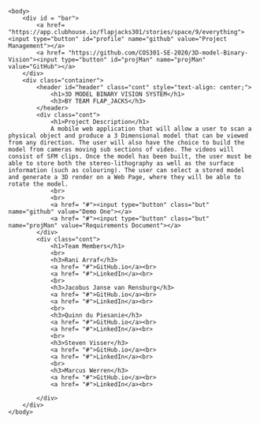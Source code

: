 <!DOCTYPE html>
<html>
	<head>
		<title>Flap_Jacks</title>
		<link rel="icon" type="image/png" href="Images/FlapJacks.png"/>
		<link rel="stylesheet" href="https://maxcdn.bootstrapcdn.com/bootstrap/3.4.1/css/bootstrap.min.css">
        <link rel='stylesheet' type='text/css' href='CSS/index.css'>
    </head>
    
	<body>
        <div id = "bar">
            <a href= "https://app.clubhouse.io/flapjacks301/stories/space/9/everything"><input type="button" id="profile" name="github" value="Project Management"></a>
            <a href= "https://github.com/COS301-SE-2020/3D-model-Binary-Vision"><input type="button" id="projMan" name="projMan" value="GitHub"></a>
        </div>
		<div class="container">
			<header id="header" class="cont" style="text-align: center;">
				<h1>3D MODEL BINARY VISION SYSTEM</h1>
				<h3>BY TEAM FLAP_JACKS</h3>
            </header>
            <div class="cont">
                <h1>Project Description</h1>
                A mobile web application that will allow a user to scan a physical object and produce a 3 Dimensional model that can be viewed from any direction. The user will also have the choice to build the model from cameras moving sub sections of video. The videos will consist of SFM clips. Once the model has been built, the user must be able to store both the stereo-lithography as well as the surface information (such as colouring). The user can select a stored model and generate a 3D render on a Web Page, where they will be able to rotate the model.
                <br>
                <br>
                <a href= "#"><input type="button" class="but" name="github" value="Demo One"></a>
                <a href= "#"><input type="button" class="but" name="projMan" value="Requirements Document"></a>
            </div>
            <div class="cont">
                <h1>Team Members</h1>
                <br>
                <h3>Rani Arraf</h3>
                <a href= "#">GitHub.io</a><br>
                <a href= "#">LinkedIn</a><br>
                <br>
                <h3>Jacobus Janse van Rensburg</h3>
                <a href= "#">GitHub.io</a><br>
                <a href= "#">LinkedIn</a><br>
                <br>
                <h3>Quinn du Piesanie</h3>
                <a href= "#">GitHub.io</a><br>
                <a href= "#">LinkedIn</a><br>
                <br>
                <h3>Steven Visser</h3>
                <a href= "#">GitHub.io</a><br>
                <a href= "#">LinkedIn</a><br>
                <br>
                <h3>Marcus Werren</h3>
                <a href= "#">GitHub.io</a><br>
                <a href= "#">LinkedIn</a><br>
                
            </div>
        </div>
	</body>
</html>
